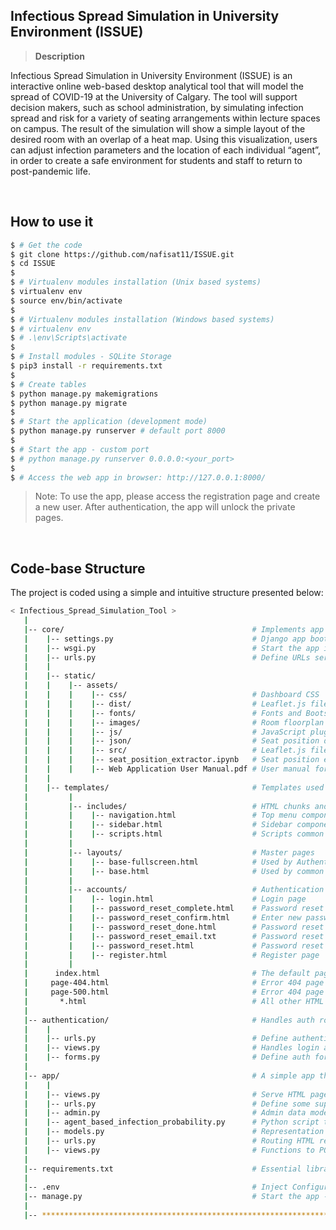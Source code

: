 ## Infectious Spread Simulation in University Environment (ISSUE)

> **Description**

Infectious Spread Simulation in University Environment (ISSUE) is an interactive online web-based desktop analytical tool that will model the spread of COVID-19 at the University of Calgary. The tool will support decision makers, such as school administration, by simulating infection spread and risk for a variety of seating arrangements within lecture spaces on campus. The result of the simulation will show a simple layout of the desired room with an overlap of a heat map. Using this visualization, users can adjust infection parameters and the location of each individual “agent”, in order to create a safe environment for students and staff to return to post-pandemic life.

<br />

## How to use it

```bash
$ # Get the code
$ git clone https://github.com/nafisat11/ISSUE.git
$ cd ISSUE
$
$ # Virtualenv modules installation (Unix based systems)
$ virtualenv env
$ source env/bin/activate
$
$ # Virtualenv modules installation (Windows based systems)
$ # virtualenv env
$ # .\env\Scripts\activate
$
$ # Install modules - SQLite Storage
$ pip3 install -r requirements.txt
$
$ # Create tables
$ python manage.py makemigrations
$ python manage.py migrate
$
$ # Start the application (development mode)
$ python manage.py runserver # default port 8000
$
$ # Start the app - custom port
$ # python manage.py runserver 0.0.0.0:<your_port>
$
$ # Access the web app in browser: http://127.0.0.1:8000/
```

> Note: To use the app, please access the registration page and create a new user. After authentication, the app will unlock the private pages.

<br />

## Code-base Structure

The project is coded using a simple and intuitive structure presented below:

```bash
< Infectious_Spread_Simulation_Tool >
   |
   |-- core/                                          # Implements app logic and serve the static assets
   |    |-- settings.py                               # Django app bootstrapper
   |    |-- wsgi.py                                   # Start the app in production
   |    |-- urls.py                                   # Define URLs served by all apps/nodes
   |    |
   |    |-- static/
   |    |    |-- assets/
   |    |    |    |-- css/                            # Dashboard CSS
   |    |    |    |-- dist/                           # Leaflet.js files
   |    |    |    |-- fonts/                          # Fonts and Bootstrap icons
   |    |    |    |-- images/                         # Room floorplan images, favicons
   |    |    |    |-- js/                             # JavaScript plugins
   |    |    |    |-- json/                           # Seat position data
   |    |    |    |-- src/                            # Leaflet.js files
   |    |    |    |-- seat_position_extractor.ipynb   # Seat position extraction Jupyter notebook
   |    |    |    |-- Web Application User Manual.pdf # User manual for app
   |    |
   |    |-- templates/                                # Templates used to render pages
   |         |
   |         |-- includes/                            # HTML chunks and components
   |         |    |-- navigation.html                 # Top menu component
   |         |    |-- sidebar.html                    # Sidebar component
   |         |    |-- scripts.html                    # Scripts common to all pages
   |         |
   |         |-- layouts/                             # Master pages
   |         |    |-- base-fullscreen.html            # Used by Authentication pages
   |         |    |-- base.html                       # Used by common pages
   |         |
   |         |-- accounts/                            # Authentication pages
   |         |    |-- login.html                      # Login page
   |         |    |-- password_reset_complete.html    # Password reset request complete page
   |         |    |-- password_reset_confirm.html     # Enter new passwords page
   |         |    |-- password_reset_done.html        # Password reset request accepted page
   |         |    |-- password_reset_email.txt        # Password reset email template
   |         |    |-- password_reset.html             # Password reset page
   |         |    |-- register.html                   # Register page
   |         |
   |      index.html                                  # The default page
   |     page-404.html                                # Error 404 page
   |     page-500.html                                # Error 404 page
   |       *.html                                     # All other HTML pages
   |
   |-- authentication/                                # Handles auth routes (login and register)
   |    |
   |    |-- urls.py                                   # Define authentication routes  
   |    |-- views.py                                  # Handles login and registration  
   |    |-- forms.py                                  # Define auth forms  
   |
   |-- app/                                           # A simple app that serve HTML files
   |    |
   |    |-- views.py                                  # Serve HTML pages for authenticated users
   |    |-- urls.py                                   # Define some super simple routes
   |    |-- admin.py                                  # Admin data models
   |    |-- agent_based_infection_probability.py      # Python script to calculate COVID-19 attack rates
   |    |-- models.py                                 # Representation of tables in database
   |    |-- urls.py                                   # Routing HTML requests
   |    |-- views.py                                  # Functions to POST/GET data to and from database
   |
   |-- requirements.txt                               # Essential libraries and packages needed to run the app
   |
   |-- .env                                           # Inject Configuration via Environment
   |-- manage.py                                      # Start the app - Django default start script
   |
   |-- ************************************************************************
```
